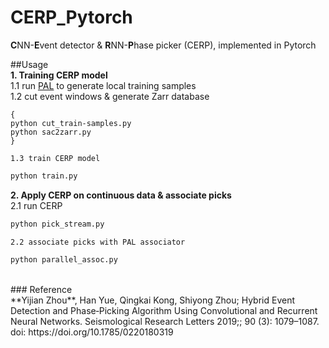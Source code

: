 # CERP_Pytorch
**C**NN-**E**vent detector & **R**NN-**P**hase picker (CERP), implemented in Pytorch 

##Usage <br>
**1. Training CERP model** <br>
    1.1 run [PAL](https://github.com/YijianZhou/PAL) to generate local training samples <br>
    1.2 cut event windows & generate Zarr database <br>
```
{
python cut_train-samples.py
python sac2zarr.py
}
```

    1.3 train CERP model
```python
python train.py
```

**2. Apply CERP on continuous data & associate picks** <br>
    2.1 run CERP
```python
python pick_stream.py
```

    2.2 associate picks with PAL associator
```python
python parallel_assoc.py
```
<br>
### Reference <br>
**Yijian Zhou**, Han Yue, Qingkai Kong, Shiyong Zhou; Hybrid Event Detection and Phase‐Picking Algorithm Using Convolutional and Recurrent Neural Networks. Seismological Research Letters 2019;; 90 (3): 1079–1087. doi: https://doi.org/10.1785/0220180319
